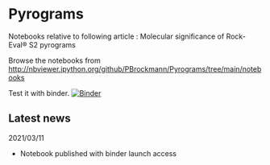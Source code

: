 # Pyrograms

Notebooks relative to following article :
Molecular significance of Rock-Eval® S2 pyrograms

Browse the notebooks from http://nbviewer.ipython.org/github/PBrockmann/Pyrograms/tree/main/notebooks

Test it with binder.
[![Binder](https://mybinder.org/badge_logo.svg)](https://mybinder.org/v2/gh/PBrockmann/Pyrograms/main)

## Latest news 

2021/03/11
 * Notebook published with binder launch access
